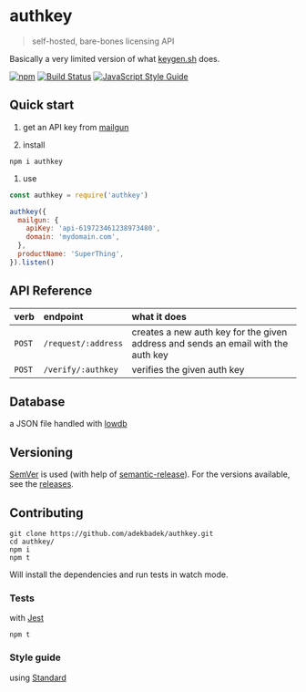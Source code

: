 # authkey
> self-hosted, bare-bones licensing API

Basically a very limited version of what [keygen.sh](https://keygen.sh/) does.

[![npm](https://img.shields.io/npm/v/authkey.svg)](https://www.npmjs.com/package/authkey)
[![Build Status](https://travis-ci.org/adekbadek/authkey.svg?branch=master)](https://travis-ci.org/adekbadek/authkey)
[![JavaScript Style Guide](https://img.shields.io/badge/code_style-standard-brightgreen.svg)](https://standardjs.com)

## Quick start

1. get an API key from [mailgun](https://www.mailgun.com/)

1. install

  ```shell
  npm i authkey
  ```

1. use

  ```javascript
  const authkey = require('authkey')

  authkey({
    mailgun: {
      apiKey: 'api-619723461238973480',
      domain: 'mydomain.com',
    },
    productName: 'SuperThing',
  }).listen()
  ```

## API Reference

| verb | endpoint       | what it does     |
| :------------- | :------------- | :------------- |
| `POST` | `/request/:address` | creates a new auth key for the given address and sends an email with the auth key |
| `POST` | `/verify/:authkey` | verifies the given auth key |

## Database

a JSON file handled with [lowdb](https://github.com/typicode/lowdb)

## Versioning

[SemVer](http://semver.org/) is used (with help of [semantic-release](https://github.com/semantic-release/semantic-release)).
For the versions available, see the [releases](/releases).

## Contributing

```shell
git clone https://github.com/adekbadek/authkey.git
cd authkey/
npm i
npm t
```

Will install the dependencies and run tests in watch mode.

### Tests

with [Jest](https://facebook.github.io/jest/)

```shell
npm t
```

### Style guide

using [Standard](https://standardjs.com/)
